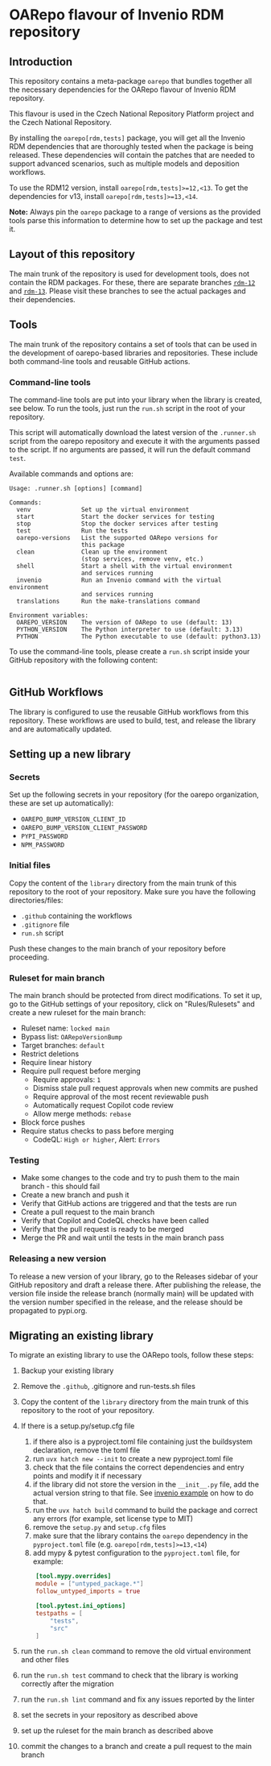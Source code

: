 # OARepo flavour of Invenio RDM repository

## Introduction

This repository contains a meta-package `oarepo` that bundles together
all the necessary dependencies for the OARepo flavour of Invenio RDM repository.

This flavour is used in the Czech National Repository Platform project
and the Czech National Repository.

By installing the `oarepo[rdm,tests]` package, you will get all the
Invenio RDM dependencies that are thoroughly tested when the package is
being released. These dependencies will contain the patches that are
needed to support advanced scenarios, such as multiple models and
deposition workflows.

To use the RDM12 version, install `oarepo[rdm,tests]>=12,<13`. To get
the dependencies for v13, install `oarepo[rdm,tests]>=13,<14`.

**Note:** Always pin the `oarepo` package to a range of versions as the provided
tools parse this information to determine how to set up the package and test it.

## Layout of this repository

The main trunk of the repository is used for development tools, does not contain
the RDM packages. For these, there are separate branches
[`rdm-12`](https://github.com/oarepo/oarepo/tree/rdm-12) and
[`rdm-13`](https://github.com/oarepo/oarepo/tree/rdm-13).
Please visit these branches to see the actual packages and their dependencies.

## Tools

The main trunk of the repository contains a set of tools that can be used
in the development of oarepo-based libraries and repositories. These include
both command-line tools and reusable GitHub actions.

### Command-line tools

The command-line tools are put into your library when the library is created, see below.
To run the tools, just run the `run.sh` script in the root of your repository.

This script will automatically download the latest version of the `.runner.sh` script
from the oarepo repository and execute it with the arguments passed to the
script. If no arguments are passed, it will run the default command `test`.

Available commands and options are:

```text
Usage: .runner.sh [options] [command]

Commands:
  venv              Set up the virtual environment
  start             Start the docker services for testing
  stop              Stop the docker services after testing
  test              Run the tests
  oarepo-versions   List the supported OARepo versions for
                    this package
  clean             Clean up the environment
                    (stop services, remove venv, etc.)
  shell             Start a shell with the virtual environment
                    and services running
  invenio           Run an Invenio command with the virtual environment
                    and services running
  translations      Run the make-translations command

Environment variables:
  OAREPO_VERSION    The version of OARepo to use (default: 13)
  PYTHON_VERSION    The Python interpreter to use (default: 3.13)
  PYTHON            The Python executable to use (default: python3.13)
```

To use the command-line tools, please create a `run.sh` script inside
your GitHub repository with the following content:

```bash

```

## GitHub Workflows

The library is configured to use the reusable GitHub workflows from this repository.
These workflows are used to build, test, and release the library and are automatically
updated.

## Setting up a new library

### Secrets

Set up the following secrets in your repository (for the oarepo organization, these are set up automatically):

* `OAREPO_BUMP_VERSION_CLIENT_ID`
* `OAREPO_BUMP_VERSION_CLIENT_PASSWORD`
* `PYPI_PASSWORD`
* `NPM_PASSWORD`

### Initial files

Copy the content of the `library` directory from the main trunk of this repository to the root of your repository. Make sure you have the following directories/files:

* `.github` containing the workflows
* `.gitignore` file
* `run.sh` script

Push these changes to the main branch of your repository before proceeding.

### Ruleset for main branch

The main branch should be protected from direct modifications.
To set it up, go to the GitHub settings of your repository, click on
"Rules/Rulesets" and create a new ruleset for the main branch:

* Ruleset name: `locked main`
* Bypass list: `OARepoVersionBump`
* Target branches: `default`
* Restrict deletions
* Require linear history
* Require pull request before merging
  * Require approvals: `1`
  * Dismiss stale pull request approvals when new commits are pushed
  * Require approval of the most recent reviewable push
  * Automatically request Copilot code review
  * Allow merge methods: `rebase`
* Block force pushes
* Require status checks to pass before merging
  * CodeQL: `High or higher`, Alert: `Errors`

### Testing

* Make some changes to the code and try to push them to the main branch - this should fail
* Create a new branch and push it
* Verify that GitHub actions are triggered and that the tests are run
* Create a pull request to the main branch
* Verify that Copilot and CodeQL checks have been called
* Verify that the pull request is ready to be merged
* Merge the PR and wait until the tests in the main branch pass

### Releasing a new version

To release a new version of your library, go to the Releases sidebar of
your GitHub repository and draft a release there. After publishing the release,
the version file inside the release branch (normally main) will be
updated with the version number specified in the release, and the release
should be propagated to pypi.org.

## Migrating an existing library

To migrate an existing library to use the OARepo tools, follow these steps:

1. Backup your existing library
2. Remove the `.github`, .gitignore and run-tests.sh files
3. Copy the content of the `library` directory from the main trunk of this repository to the root of your repository.
4. If there is a setup.py/setup.cfg file
    1. if there also is a pyproject.toml file containing just the buildsystem declaration,
       remove the toml file
    2. run `uvx hatch new --init` to create a new pyproject.toml file
    3. check that the file contains the correct dependencies and entry points and modify it if necessary
    4. if the library did not store the version in the `__init__.py` file, add the actual
       version string to that file. See [invenio example](https://github.com/inveniosoftware/invenio-rdm-records/blob/master/invenio_rdm_records/__init__.py) on how to do that.
    5. run the `uvx hatch build` command to build the package and correct any errors (for example, set license type to MIT)
    6. remove the `setup.py` and `setup.cfg` files
    7. make sure that the library contains the `oarepo` dependency in the `pyproject.toml` file
       (e.g. `oarepo[rdm,tests]>=13,<14`)
    8. add mypy &  pytest configuration to the `pyproject.toml` file, for example:

    ```toml
        [tool.mypy.overrides]
        module = ["untyped_package.*"]
        follow_untyped_imports = true

        [tool.pytest.ini_options]
        testpaths = [
            "tests",
            "src"
        ]
    ```

5. run the `run.sh clean` command to remove the old virtual environment and other files
6. run the `run.sh test` command to check that the library is working correctly after the migration
7. run the `run.sh lint` command and fix any issues reported by the linter
8. set the secrets in your repository as described above
9. set up the ruleset for the main branch as described above
10. commit the changes to a branch and create a pull request to the main branch
